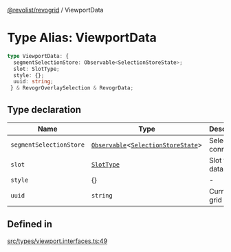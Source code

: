 [@revolist/revogrid](README.md) / ViewportData

# Type Alias: ViewportData

```ts
type ViewportData: {
  segmentSelectionStore: Observable<SelectionStoreState>;
  slot: SlotType;
  style: {};
  uuid: string;
 } & RevogrOverlaySelection & RevogrData;
```

## Type declaration

| Name | Type | Description | Defined in |
| ------ | ------ | ------ | ------ |
| `segmentSelectionStore` | [`Observable`](TypeAlias.Observable.md)\<[`SelectionStoreState`](TypeAlias.SelectionStoreState.md)\> | Selection connection | [src/types/viewport.interfaces.ts:51](https://github.com/revolist/revogrid/blob/baf80d21081b40195ffd6e11abd1249f2fd26dae/src/types/viewport.interfaces.ts#L51) |
| `slot` | [`SlotType`](TypeAlias.SlotType.md) | Slot to put data | [src/types/viewport.interfaces.ts:54](https://github.com/revolist/revogrid/blob/baf80d21081b40195ffd6e11abd1249f2fd26dae/src/types/viewport.interfaces.ts#L54) |
| `style` | \{\} | - | [src/types/viewport.interfaces.ts:58](https://github.com/revolist/revogrid/blob/baf80d21081b40195ffd6e11abd1249f2fd26dae/src/types/viewport.interfaces.ts#L58) |
| `uuid` | `string` | Current grid uniq Id | [src/types/viewport.interfaces.ts:57](https://github.com/revolist/revogrid/blob/baf80d21081b40195ffd6e11abd1249f2fd26dae/src/types/viewport.interfaces.ts#L57) |

## Defined in

[src/types/viewport.interfaces.ts:49](https://github.com/revolist/revogrid/blob/baf80d21081b40195ffd6e11abd1249f2fd26dae/src/types/viewport.interfaces.ts#L49)
